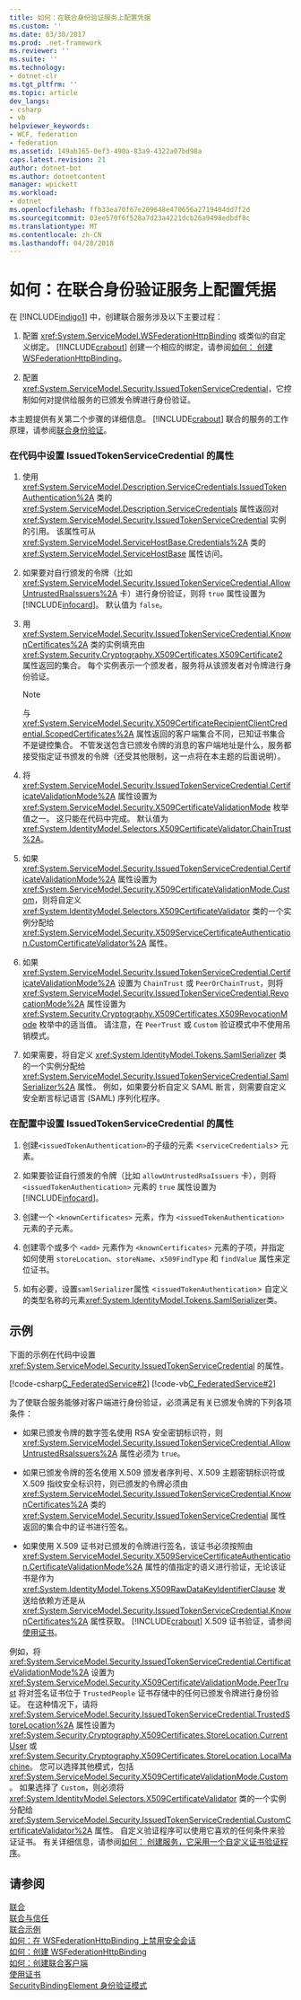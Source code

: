 ```yaml
---
title: 如何：在联合身份验证服务上配置凭据
ms.custom: ''
ms.date: 03/30/2017
ms.prod: .net-framework
ms.reviewer: ''
ms.suite: ''
ms.technology:
- dotnet-clr
ms.tgt_pltfrm: ''
ms.topic: article
dev_langs:
- csharp
- vb
helpviewer_keywords:
- WCF, federation
- federation
ms.assetid: 149ab165-0ef3-490a-83a9-4322a07bd98a
caps.latest.revision: 21
author: dotnet-bot
ms.author: dotnetcontent
manager: wpickett
ms.workload:
- dotnet
ms.openlocfilehash: ffb33ea70f67e209648e470656a2719404dd7f2d
ms.sourcegitcommit: 03ee570f6f528a7d23a4221dcb26a9498edbdf8c
ms.translationtype: MT
ms.contentlocale: zh-CN
ms.lasthandoff: 04/28/2018
---
```

# <a name="how-to-configure-credentials-on-a-federation-service"></a>如何：在联合身份验证服务上配置凭据
在 [!INCLUDE[indigo1](../../../../includes/indigo1-md.md)] 中，创建联合服务涉及以下主要过程：  
  
1.  配置 <xref:System.ServiceModel.WSFederationHttpBinding> 或类似的自定义绑定。 [!INCLUDE[crabout](../../../../includes/crabout-md.md)] 创建一个相应的绑定，请参阅[如何： 创建 WSFederationHttpBinding](../../../../docs/framework/wcf/feature-details/how-to-create-a-wsfederationhttpbinding.md)。  
  
2.  配置 <xref:System.ServiceModel.Security.IssuedTokenServiceCredential>，它控制如何对提供给服务的已颁发令牌进行身份验证。  
  
 本主题提供有关第二个步骤的详细信息。 [!INCLUDE[crabout](../../../../includes/crabout-md.md)] 联合的服务的工作原理，请参阅[联合身份验证](../../../../docs/framework/wcf/feature-details/federation.md)。  
  
### <a name="to-set-the-properties-of-issuedtokenservicecredential-in-code"></a>在代码中设置 IssuedTokenServiceCredential 的属性  
  
1.  使用 <xref:System.ServiceModel.Description.ServiceCredentials.IssuedTokenAuthentication%2A> 类的 <xref:System.ServiceModel.Description.ServiceCredentials> 属性返回对 <xref:System.ServiceModel.Security.IssuedTokenServiceCredential> 实例的引用。 该属性可从 <xref:System.ServiceModel.ServiceHostBase.Credentials%2A> 类的 <xref:System.ServiceModel.ServiceHostBase> 属性访问。  
  
2.  如果要对自行颁发的令牌（比如 <xref:System.ServiceModel.Security.IssuedTokenServiceCredential.AllowUntrustedRsaIssuers%2A> 卡）进行身份验证，则将 `true` 属性设置为 [!INCLUDE[infocard](../../../../includes/infocard-md.md)]。 默认值为 `false`。  
  
3.  用 <xref:System.ServiceModel.Security.IssuedTokenServiceCredential.KnownCertificates%2A> 类的实例填充由 <xref:System.Security.Cryptography.X509Certificates.X509Certificate2> 属性返回的集合。 每个实例表示一个颁发者，服务将从该颁发者对令牌进行身份验证。  
  
    > [!NOTE]
    >  与 <xref:System.ServiceModel.Security.X509CertificateRecipientClientCredential.ScopedCertificates%2A> 属性返回的客户端集合不同，已知证书集合不是键控集合。 不管发送包含已颁发令牌的消息的客户端地址是什么，服务都接受指定证书颁发的令牌（还受其他限制，这一点将在本主题的后面说明）。  
  
4.  将 <xref:System.ServiceModel.Security.IssuedTokenServiceCredential.CertificateValidationMode%2A> 属性设置为 <xref:System.ServiceModel.Security.X509CertificateValidationMode> 枚举值之一。 这只能在代码中完成。 默认值为 <xref:System.IdentityModel.Selectors.X509CertificateValidator.ChainTrust%2A>。  
  
5.  如果 <xref:System.ServiceModel.Security.IssuedTokenServiceCredential.CertificateValidationMode%2A> 属性设置为 <xref:System.ServiceModel.Security.X509CertificateValidationMode.Custom>，则将自定义 <xref:System.IdentityModel.Selectors.X509CertificateValidator> 类的一个实例分配给 <xref:System.ServiceModel.Security.X509ServiceCertificateAuthentication.CustomCertificateValidator%2A> 属性。  
  
6.  如果 <xref:System.ServiceModel.Security.IssuedTokenServiceCredential.CertificateValidationMode%2A> 设置为 `ChainTrust` 或 `PeerOrChainTrust`，则将 <xref:System.ServiceModel.Security.IssuedTokenServiceCredential.RevocationMode%2A> 属性设置为 <xref:System.Security.Cryptography.X509Certificates.X509RevocationMode> 枚举中的适当值。 请注意，在 `PeerTrust` 或 `Custom` 验证模式中不使用吊销模式。  
  
7.  如果需要，将自定义 <xref:System.IdentityModel.Tokens.SamlSerializer> 类的一个实例分配给 <xref:System.ServiceModel.Security.IssuedTokenServiceCredential.SamlSerializer%2A> 属性。 例如，如果要分析自定义 SAML 断言，则需要自定义安全断言标记语言 (SAML) 序列化程序。  
  
### <a name="to-set-the-properties-of-issuedtokenservicecredential-in-configuration"></a>在配置中设置 IssuedTokenServiceCredential 的属性  
  
1.  创建`<issuedTokenAuthentication>`的子级的元素 <`serviceCredentials`> 元素。  
  
2.  如果要验证自行颁发的令牌（比如 `allowUntrustedRsaIssuers` 卡），则将 `<issuedTokenAuthentication>` 元素的 `true` 属性设置为 [!INCLUDE[infocard](../../../../includes/infocard-md.md)]。  
  
3.  创建一个 `<knownCertificates>` 元素，作为 `<issuedTokenAuthentication>` 元素的子元素。  
  
4.  创建零个或多个 `<add>` 元素作为 `<knownCertificates>` 元素的子项，并指定如何使用 `storeLocation`、`storeName`、`x509FindType` 和 `findValue` 属性来定位证书。  
  
5.  如有必要，设置`samlSerializer`属性 <`issuedTokenAuthentication`> 自定义的类型名称的元素<xref:System.IdentityModel.Tokens.SamlSerializer>类。  
  
## <a name="example"></a>示例  
 下面的示例在代码中设置 <xref:System.ServiceModel.Security.IssuedTokenServiceCredential> 的属性。  
  
 [!code-csharp[C_FederatedService#2](../../../../samples/snippets/csharp/VS_Snippets_CFX/c_federatedservice/cs/source.cs#2)]
 [!code-vb[C_FederatedService#2](../../../../samples/snippets/visualbasic/VS_Snippets_CFX/c_federatedservice/vb/source.vb#2)]  
  
 为了使联合服务能够对客户端进行身份验证，必须满足有关已颁发令牌的下列各项条件：  
  
-   如果已颁发令牌的数字签名使用 RSA 安全密钥标识符，则 <xref:System.ServiceModel.Security.IssuedTokenServiceCredential.AllowUntrustedRsaIssuers%2A> 属性必须为 `true`。  
  
-   如果已颁发令牌的签名使用 X.509 颁发者序列号、X.509 主题密钥标识符或 X.509 指纹安全标识符，则已颁发的令牌必须由 <xref:System.ServiceModel.Security.IssuedTokenServiceCredential.KnownCertificates%2A> 类的 <xref:System.ServiceModel.Security.IssuedTokenServiceCredential> 属性返回的集合中的证书进行签名。  
  
-   如果使用 X.509 证书对已颁发的令牌进行签名，该证书必须按照由 <xref:System.ServiceModel.Security.X509ServiceCertificateAuthentication.CertificateValidationMode%2A> 属性的值指定的语义进行验证，无论该证书是作为 <xref:System.IdentityModel.Tokens.X509RawDataKeyIdentifierClause> 发送给依赖方还是从 <xref:System.ServiceModel.Security.IssuedTokenServiceCredential.KnownCertificates%2A> 属性获取。 [!INCLUDE[crabout](../../../../includes/crabout-md.md)] X.509 证书验证，请参阅[使用证书](../../../../docs/framework/wcf/feature-details/working-with-certificates.md)。  
  
 例如，将 <xref:System.ServiceModel.Security.IssuedTokenServiceCredential.CertificateValidationMode%2A> 设置为 <xref:System.ServiceModel.Security.X509CertificateValidationMode.PeerTrust> 将对签名证书位于 `TrustedPeople` 证书存储中的任何已颁发令牌进行身份验证。 在这种情况下，请将 <xref:System.ServiceModel.Security.IssuedTokenServiceCredential.TrustedStoreLocation%2A> 属性设置为 <xref:System.Security.Cryptography.X509Certificates.StoreLocation.CurrentUser> 或 <xref:System.Security.Cryptography.X509Certificates.StoreLocation.LocalMachine>。 您可以选择其他模式，包括 <xref:System.ServiceModel.Security.X509CertificateValidationMode.Custom>。 如果选择了 `Custom`，则必须将 <xref:System.IdentityModel.Selectors.X509CertificateValidator> 类的一个实例分配给 <xref:System.ServiceModel.Security.IssuedTokenServiceCredential.CustomCertificateValidator%2A> 属性。 自定义验证程序可以使用它喜欢的任何条件来验证证书。 有关详细信息，请参阅[如何： 创建服务，它采用一个自定义证书验证程序](../../../../docs/framework/wcf/extending/how-to-create-a-service-that-employs-a-custom-certificate-validator.md)。  
  
## <a name="see-also"></a>请参阅  
 [联合](../../../../docs/framework/wcf/feature-details/federation.md)  
 [联合与信任](../../../../docs/framework/wcf/feature-details/federation-and-trust.md)  
 [联合示例](../../../../docs/framework/wcf/samples/federation-sample.md)  
 [如何：在 WSFederationHttpBinding 上禁用安全会话](../../../../docs/framework/wcf/feature-details/how-to-disable-secure-sessions-on-a-wsfederationhttpbinding.md)  
 [如何：创建 WSFederationHttpBinding](../../../../docs/framework/wcf/feature-details/how-to-create-a-wsfederationhttpbinding.md)  
 [如何：创建联合客户端](../../../../docs/framework/wcf/feature-details/how-to-create-a-federated-client.md)  
 [使用证书](../../../../docs/framework/wcf/feature-details/working-with-certificates.md)  
 [SecurityBindingElement 身份验证模式](../../../../docs/framework/wcf/feature-details/securitybindingelement-authentication-modes.md)
